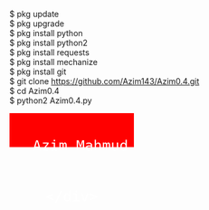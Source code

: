$ pkg update<br>
$ pkg upgrade<br>
$ pkg install python<br>
$ pkg install python2<br>
$ pkg install requests<br>
$ pkg install mechanize<br>
$ pkg install git<br>
$ git clone https://github.com/Azim143/Azim0.4.git<br>
$ cd Azim0.4<br>
$ python2 Azim0.4.py

<div style="box-sizing: border-box;height: 60px;width: 220px;background: red;font-size: 30px;text-align: center;padding-top: 12px;color: #fff;">
      
      Azim Mahmud
      
        
    </div>
